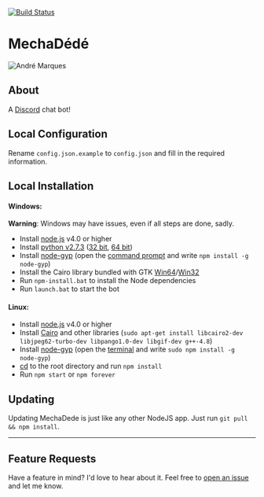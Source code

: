[![Build Status](https://david-dm.org/lzia/mechadede.svg)](https://david-dm.org/lzia/mechadede)
# MechaDédé
![André Marques](http://ejesa.statig.com.br/bancodeimagens/9z/2j/8r/9z2j8r7jvfvu4e5axwmktm0pj.jpg)
## About
A [Discord](https://discordapp.com/) chat bot!

## Local Configuration

Rename `config.json.example` to `config.json` and fill in the required information.

## Local Installation
#### Windows:
**Warning**: Windows may have issues, even if all steps are done, sadly.

- Install [node.js](https://nodejs.org/en/) v4.0 or higher
- Install [python v2.7.3](https://www.python.org) ([32 bit](https://www.python.org/ftp/python/2.7.3/python-2.7.3.msi), [64 bit](https://www.python.org/ftp/python/2.7.3/python-2.7.3.amd64.msi))
- Install [node-gyp](https://github.com/nodejs/node-gyp) (open the [command prompt](http://windows.microsoft.com/en-us/windows/command-prompt-faq) and write `npm install -g node-gyp`)
- Install the Cairo library bundled with GTK [Win64](http://ftp.gnome.org/pub/GNOME/binaries/win64/gtk+/2.22/gtk+-bundle_2.22.1-20101229_win64.zip)/[Win32](http://ftp.gnome.org/pub/GNOME/binaries/win32/gtk+/2.24/gtk+-bundle_2.24.10-20120208_win32.zip)
- Run `npm-install.bat` to install the Node dependencies
- Run `launch.bat` to start the bot

#### Linux:
- Install [node.js](https://nodejs.org/en/) v4.0 or higher
- Install [Cairo](https://cairographics.org/download/) and other libraries (`sudo apt-get install libcairo2-dev libjpeg62-turbo-dev libpango1.0-dev libgif-dev g++-4.8`)
- Install [node-gyp](https://github.com/nodejs/node-gyp) (open the [terminal](http://www.howtogeek.com/140679/beginner-geek-how-to-start-using-the-linux-terminal/) and write `sudo npm install -g node-gyp`)
- [cd](https://en.wikipedia.org/wiki/Cd_%28command%29) to the root directory and run `npm install`
- Run `npm start` or `npm forever`


## Updating

Updating MechaDede is just like any other NodeJS app. Just run `git pull && npm install`.

---

## Feature Requests

Have a feature in mind? I'd love to hear about it. Feel free to [open an issue](https://github.com/lzia/mechadede/issues/new) and let me know.
